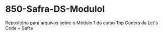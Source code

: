 # 850-Safra-DS-ModuloI
Repositório para arquivos sobre o Módulo 1 do curso Top Coders da Let's Code + Safra
